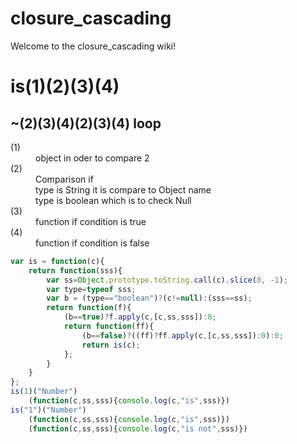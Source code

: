 # closure_cascading

Welcome to the closure_cascading wiki!

# is(1)(2)(3)(4)
## ~(2)(3)(4)(2)(3)(4) loop
<dl>
  <dt>(1)</dt>
  <dd>object in oder to compare 2</dd>
  <dt>(2)</dt>
  <dd>Comparison if</dd>
  <dd> type is String it is compare to Object name</dd>
  <dd>type is boolean which is to check Null</dd>
  <dt>(3)</dt>
  <dd>function if condition is true</dd>
  <dt>(4)</dt>
  <dd>function if condition is false</dd>
</dl>


```javascript:is.js
var is = function(c){
    return function(sss){
        var ss=Object.prototype.toString.call(c).slice(8, -1);
        var type=typeof sss;
        var b = (type=="boolean")?(c!=null):(sss==ss);
        return function(f){
            (b==true)?f.apply(c,[c,ss,sss]):0;
            return function(ff){
                (b==false)?((ff)?ff.apply(c,[c,ss,sss]):0):0;
                return is(c);
            };
        }
    }
};
is(1)("Number")
    (function(c,ss,sss){console.log(c,"is",sss)})
is("1")("Number")
    (function(c,ss,sss){console.log(c,"is",sss)})
    (function(c,ss,sss){console.log(c,"is not",sss)})
```

